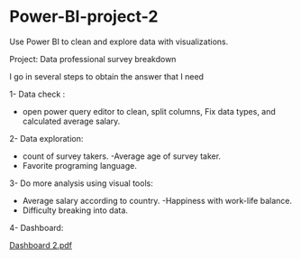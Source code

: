 # Power-BI-project-2
Use Power BI to clean and explore data with visualizations.

Project: Data professional survey breakdown

I go in several steps to obtain the answer that I need

1- Data check :
- open power query editor to clean, split columns, Fix data types, and calculated average salary.

2- Data exploration:
- count of survey takers.
-Average age of survey taker.
- Favorite programing language.

3- Do more analysis using visual tools:
- Average salary according to country.
-Happiness with work-life balance.
- Difficulty breaking into data.

4- Dashboard:


[Dashboard 2.pdf](https://github.com/mohamed1205/Power-BI-project-2/files/11128085/Dashboard.2.pdf)
